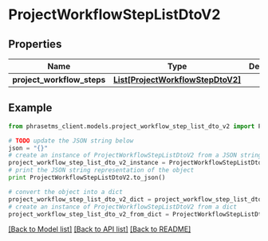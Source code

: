 # ProjectWorkflowStepListDtoV2

## Properties

| Name                       | Type                                                              | Description | Notes      |
| -------------------------- | ----------------------------------------------------------------- | ----------- | ---------- |
| **project_workflow_steps** | [**List[ProjectWorkflowStepDtoV2]**](ProjectWorkflowStepDtoV2.md) |             | [optional] |

## Example

```python
from phrasetms_client.models.project_workflow_step_list_dto_v2 import ProjectWorkflowStepListDtoV2

# TODO update the JSON string below
json = "{}"
# create an instance of ProjectWorkflowStepListDtoV2 from a JSON string
project_workflow_step_list_dto_v2_instance = ProjectWorkflowStepListDtoV2.from_json(json)
# print the JSON string representation of the object
print ProjectWorkflowStepListDtoV2.to_json()

# convert the object into a dict
project_workflow_step_list_dto_v2_dict = project_workflow_step_list_dto_v2_instance.to_dict()
# create an instance of ProjectWorkflowStepListDtoV2 from a dict
project_workflow_step_list_dto_v2_from_dict = ProjectWorkflowStepListDtoV2.from_dict(project_workflow_step_list_dto_v2_dict)
```

[[Back to Model list]](../README.md#documentation-for-models) [[Back to API list]](../README.md#documentation-for-api-endpoints) [[Back to README]](../README.md)

